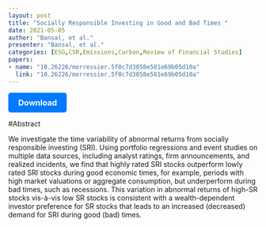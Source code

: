 ```yaml
---
layout: post
title: "Socially Responsible Investing in Good and Bad Times "
date: 2021-05-05
author: "Bansal, et al."
presenter: "Bansal, et al."
categories: [ESG,CSR,Emissions,Carbon,Review of Financial Studies]
papers:
- name: "10.26226/morressier.5f0c7d3058e581e69b05d10a"
  link: "10.26226/morressier.5f0c7d3058e581e69b05d10a"
---
```


<p>
  <a href='https://papers.ssrn.com/sol3/papers.cfm?abstract_id=3259209' class='button'>
    Download
  </a>
</p>

<style>
  .button {
    display: inline-block;
    padding: 10px 20px;
    background-color: #007bff;
    color: #fff;
    text-decoration: none;
    border-radius: 5px;
    font-size: 16px;
    font-weight: bold;
  }
</style>

#Abstract
<p>We investigate the time variability of abnormal returns from socially responsible investing (SRI). Using portfolio regressions and event studies on multiple data sources, including analyst ratings, firm announcements, and realized incidents, we find that highly rated SRI stocks outperform lowly rated SRI stocks during good economic times, for example, periods with high market valuations or aggregate consumption, but underperform during bad times, such as recessions. This variation in abnormal returns of high-SR stocks vis-à-vis low SR stocks is consistent with a wealth-dependent investor preference for SR stocks that leads to an increased (decreased) demand for SRI during good (bad) times.</p>
